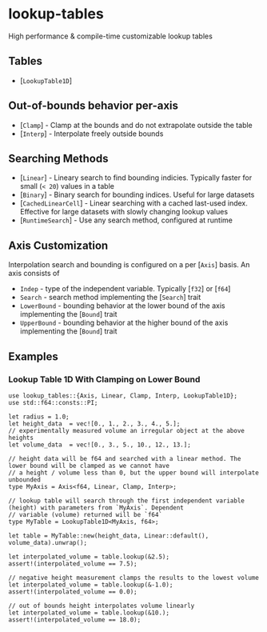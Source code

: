 # lookup-tables

High performance & compile-time customizable lookup tables


## Tables

* [`LookupTable1D`]

## Out-of-bounds behavior per-axis

* [`Clamp`] - Clamp at the bounds and do not extrapolate outside the table
* [`Interp`] - Interpolate freely outside bounds

## Searching Methods

* [`Linear`] - Lineary search to find bounding indicies. Typically faster for small (`< 20`) values in a table
* [`Binary`] - Binary search for bounding indices. Useful for large datasets
* [`CachedLinearCell`] - Linear searching with a cached last-used index. Effective for large datasets with slowly changing lookup values
* [`RuntimeSearch`] - Use any search method, configured at runtime

## Axis Customization

Interpolation search and bounding is configured on a per [`Axis`] basis. An axis consists of

* `Indep` - type of the independent variable. Typically [`f32`] or [`f64`]
* `Search` - search method implementing the [`Search`] trait
* `LowerBound` - bounding behavior at the lower bound of the axis implementing the [`Bound`] trait
* `UpperBound` - bounding behavior at the higher bound of the axis implementing the [`Bound`] trait


## Examples

### Lookup Table 1D With Clamping on Lower Bound

```
use lookup_tables::{Axis, Linear, Clamp, Interp, LookupTable1D};
use std::f64::consts::PI;

let radius = 1.0;
let height_data  = vec![0., 1., 2., 3., 4., 5.];
// experimentally measured volume an irregular object at the above heights
let volume_data  = vec![0., 3., 5., 10., 12., 13.];

// height data will be f64 and searched with a linear method. The lower bound will be clamped as we cannot have
// a height / volume less than 0, but the upper bound will interpolate unbounded
type MyAxis = Axis<f64, Linear, Clamp, Interp>;

// lookup table will search through the first independent variable (height) with parameters from `MyAxis`. Dependent
// variable (volume) returned will be `f64`
type MyTable = LookupTable1D<MyAxis, f64>;

let table = MyTable::new(height_data, Linear::default(), volume_data).unwrap();

let interpolated_volume = table.lookup(&2.5);
assert!(interpolated_volume == 7.5);

// negative height measurement clamps the results to the lowest volume
let interpolated_volume = table.lookup(&-1.0);
assert!(interpolated_volume == 0.0);

// out of bounds height interpolates volume linearly
let interpolated_volume = table.lookup(&10.);
assert!(interpolated_volume == 18.0);

```
